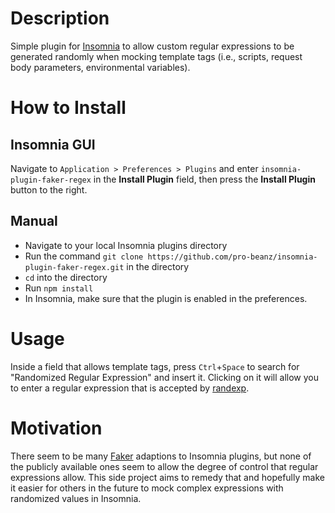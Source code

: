 # Description
Simple plugin for [Insomnia](https://insomnia.rest/) to allow custom regular expressions to be generated randomly when mocking template tags (i.e., scripts, request body parameters, environmental variables).
# How to Install
## Insomnia GUI
Navigate to `Application > Preferences > Plugins` and enter `insomnia-plugin-faker-regex` in the **Install Plugin** field, then press the **Install Plugin** button to the right.
## Manual
- Navigate to your local Insomnia plugins directory
- Run the command `git clone https://github.com/pro-beanz/insomnia-plugin-faker-regex.git` in the directory
- `cd` into the directory
- Run `npm install`
- In Insomnia, make sure that the plugin is enabled in the preferences.
# Usage
Inside a field that allows template tags, press `Ctrl`+`Space` to search for "Randomized Regular Expression" and insert it. Clicking on it will allow you to enter a regular expression that is accepted by [randexp](https://www.npmjs.com/package/randexp).
# Motivation
There seem to be many [Faker](https://fakerjs.dev/) adaptions to Insomnia plugins, but none of the publicly available ones seem to allow the degree of control that regular expressions allow. This side project aims to remedy that and hopefully make it easier for others in the future to mock complex expressions with randomized values in Insomnia.
